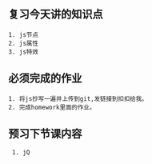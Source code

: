 ## 复习今天讲的知识点
	1. js节点
	2. js属性
	3. js特效

## 必须完成的作业
	
	1. 将js抄写一遍并上传到git,发链接到扣扣给我。
	2. 完成homework里面的作业。
	
## 预习下节课内容
	 1. jQ